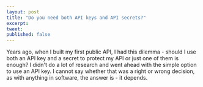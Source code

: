 ```yaml
---
layout: post
title: "Do you need both API keys and API secrets?"
excerpt:
tweet: 
published: false
---
```


Years ago, when I built my first public API, I had this dilemma - should I use both an API key and a secret to protect my API or just one of them is enough? I didn't do a lot of research and went ahead with the simple option to use an API key. I cannot say whether that was a right or wrong decision, as with anything in software, the answer is - it depends. 
